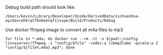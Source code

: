 Debug build path should look like:

```
/Users/kevin/Library/Developer/Xcode/DerivedData/sichuanhua-ayzdascehkrqtfbnbeenqfilvvpe/Build/Products/Debug
```

Use docker ffmpeg image to convert all m4a files to mp3

```
for file in *.m4a; do docker run --rm -it -v $(pwd):/config linuxserver/ffmpeg -i "config/$file" -codec:a libmp3lame -qscale:a 2 "config/${file%.m4a}.mp3"; done
```